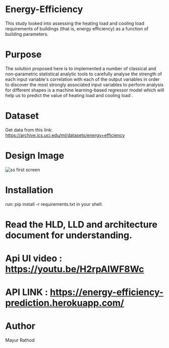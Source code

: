 # Energy-Efficiency
This study looked into assessing the heating load and cooling load requirements of buildings (that is, energy efficiency) as a function of building parameters.

# Purpose
The solution proposed here is to implemented a number of classical and non-parametric statistical analytic tools to carefully analyse the strength of each input variable's correlation with each of the output variables in order to discover the most strongly associated input variables to perform analysis for different shapes is a machine learning-based regressor model which will help us to predict the value of heating load and cooling load .

# Dataset
Get data from this link: https://archive.ics.uci.edu/ml/datasets/energy+efficiency 

# Design Image
![ss first screen](https://user-images.githubusercontent.com/86550391/131171409-dded60f2-f49b-458d-bb29-8e9a46ffa056.jpg)

# Installation
 run: pip install -r requirements.txt in your shell.
 
# Read the HLD, LLD and architecture document for understanding.
# Api UI video : https://youtu.be/H2rpAlWF8Wc
# API LINK : https://energy-efficiency-prediction.herokuapp.com/

# Author 
Mayur Rathod
